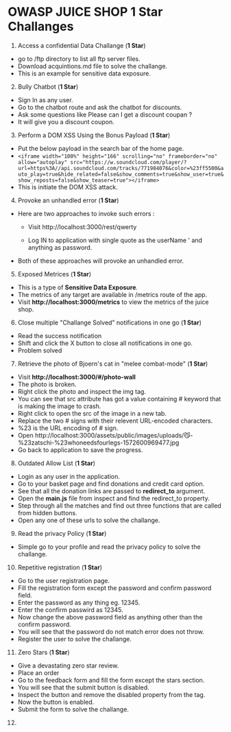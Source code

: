 # OWASP JUICE SHOP 1 Star Challanges

1. Access a confidential Data Challange (__1 Star__)

- go to /ftp directory to list all ftp server files.
- Download acquintions.md file to solve the challange.
- This is an example for  sensitive data exposure.

2. Bully Chatbot (__1 Star__)

- Sign In as any user.
- Go to the chatbot route and ask the chatbot for discounts.
- Ask some questions like Please can I get a discount coupan ?
- It will give you a discount coupon.

3. Perform a DOM XSS Using the Bonus Payload (__1 Star__)

- Put the below payload in the search bar of the home page.
- `<iframe width="100%" height="166" scrolling="no" frameborder="no" allow="autoplay" src="https://w.soundcloud.com/player/?url=https%3A//api.soundcloud.com/tracks/771984076&color=%23ff5500&auto_play=true&hide_related=false&show_comments=true&show_user=true&show_reposts=false&show_teaser=true"></iframe>`
- This is initiate the DOM XSS attack.

4. Provoke an unhandled error (__1 Star__)

- Here are two approaches to invoke such errors :

    - Visit http://localhost:3000/rest/qwerty

    - Log IN to application with single quote as the userName ' and anything as password.

- Both of these approaches will provoke an unhandled error.

5. Exposed Metrices (__1 Star__)

- This is a type of __Sensitive Data Exposure__.
- The metrics of any target are available in /metrics route of the app.
- Visit __http://localhost:3000/metrics__ to view the metrics of the juice shop.

6. Close multiple "Challange Solved" notifications in one go (__1 Star__)

- Read the success notification
- Shift and click the X button to close all notifications in one go.
- Problem solved

7. Retrieve the photo of Bjoern's cat in "melee combat-mode" (__1 Star__)

- Visit __http://localhost:3000/#/photo-wall__
- The photo is broken.
- Right click the photo and inspect the img tag.
- You can see that src attribute has got a value containing # keyword that is making the image to crash.
- Right click to open the src of the image in a new tab.
- Replace the two # signs with their relevent URL-encoded characters.
- %23 is the URL encoding of # sign.
- Open http://localhost:3000/assets/public/images/uploads/😼-%23zatschi-%23whoneedsfourlegs-1572600969477.jpg 
- Go back to application to save the progress.

8. Outdated Allow List (__1 Star__)

- Login as any user in the application.
- Go to your basket page and find donations and credit card option.
- See that all the donation links are passed to __redirect_to__ argument.
- Open the __main.js__ file from inspect and find the redirect_to property.
- Step through all the matches and find out three functions that are called from hidden buttons.
- Open any one of these urls to solve the challange.

9. Read the privacy Policy (__1 Star__)

- Simple go to your profile and read the privacy policy to solve the challange.

10. Repetitive registration (__1 Star__)

- Go to the user registration page.
- Fill the registration form except the password and confirm password field.
- Enter the password as any thing eg. 12345.
- Enter the confirm passwird as 12345.
- Now change the above password field as anything other than the confirm password.
- You will see that the password do not match error does not throw.
- Register the user to solve the challange.

11. Zero Stars (__1 Star__)

- Give a devastating zero star review.
- Place an order
- Go to the feedback form and fill the form except the stars section.
- You will see that the submit button is disabled.
- Inspect the button and remove the disabled property from the tag.
- Now the button is enabled.
- Submit the form to solve the challange.

12. 